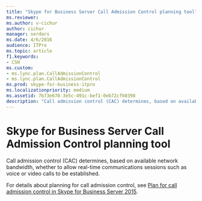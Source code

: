 ```yaml
---
title: "Skype for Business Server Call Admission Control planning tool"
ms.reviewer: 
ms.author: v-cichur
author: cichur
manager: serdars
ms.date: 4/6/2016
audience: ITPro
ms.topic: article
f1.keywords:
- CSH
ms.custom:
- ms.lync.plan.CallAdmissionControl
- ms.lync.plan.CallAdmissionControl
ms.prod: skype-for-business-itpro
ms.localizationpriority: medium
ms.assetid: 7b73e678-3e5c-491c-bef1-0eb72cf60398
description: "Call admission control (CAC) determines, based on available network bandwidth, whether to allow real-time communications sessions such as voice or video calls to be established."
---
```


# Skype for Business Server Call Admission Control planning tool
 
Call admission control (CAC) determines, based on available network bandwidth, whether to allow real-time communications sessions such as voice or video calls to be established.
  
For details about planning for call admission control, see [Plan for call admission control in Skype for Business Server 2015](../../plan-your-deployment/enterprise-voice-solution/call-admission-control.md).
  

